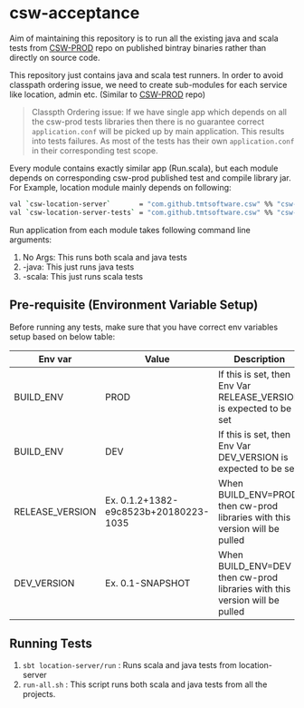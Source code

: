 # csw-acceptance

Aim of maintaining this repository is to run all the existing java and scala tests from [CSW-PROD](https://github.com/tmtsoftware/csw-prod) repo on published bintray binaries rather than directly on source code.

This repository just contains java and scala test runners. In order to avoid classpath ordering issue, we need to create sub-modules for each service like location, admin etc. (Similar to [CSW-PROD](https://github.com/tmtsoftware/csw-prod) repo)

> Classpth Ordering issue:
> If we have single app which depends on all the csw-prod tests libraries then there is no guarantee correct `application.conf` will be picked up by main application.
> This results into tests failures. 
> As most of the tests has their own `application.conf` in their corresponding test scope.

Every module contains exactly similar app (Run.scala), but each module depends on corresponding csw-prod published test and compile library jar.
For Example, location module mainly depends on following:
```sh
val `csw-location-server`       = "com.github.tmtsoftware.csw" %% "csw-location-server" % Version
val `csw-location-server-tests` = "com.github.tmtsoftware.csw" %% "csw-location-server" % Version classifier "tests"
```

Run application from each module takes following command line arguments:
1. No Args: This runs both scala and java tests
2. -java: This just runs java tests
3. -scala: This just runs scala tests

## Pre-requisite (Environment Variable Setup)
Before running any tests, make sure that you have correct env variables setup based on below table:

| Env var | Value | Description |
|  -----  | ----- |    -----    |
| BUILD_ENV | PROD | If this is set, then Env Var RELEASE_VERSION is expected to be set |
| BUILD_ENV | DEV | If this is set, then Env Var DEV_VERSION is expected to be set |
| RELEASE_VERSION | Ex. 0.1.2+1382-e9c8523b+20180223-1035 | When BUILD_ENV=PROD then cw-prod libraries with this version will be pulled |
| DEV_VERSION | Ex. 0.1-SNAPSHOT | When BUILD_ENV=DEV then cw-prod libraries with this version will be pulled |


## Running Tests
1. `sbt location-server/run` : Runs scala and java tests from location-server
4. `run-all.sh` : This script runs both scala and java tests from all the projects.
